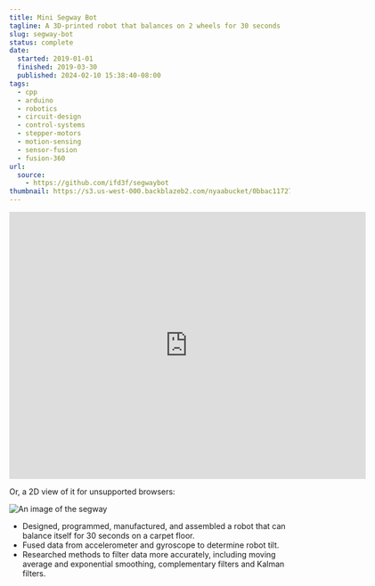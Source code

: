 ```yaml
---
title: Mini Segway Bot
tagline: A 3D-printed robot that balances on 2 wheels for 30 seconds
slug: segway-bot
status: complete
date:
  started: 2019-01-01
  finished: 2019-03-30
  published: 2024-02-10 15:38:40-08:00
tags:
  - cpp
  - arduino
  - robotics
  - circuit-design
  - control-systems
  - stepper-motors
  - motion-sensing
  - sensor-fusion
  - fusion-360
url:
  source:
    - https://github.com/ifd3f/segwaybot
thumbnail: https://s3.us-west-000.backblazeb2.com/nyaabucket/0bbac1172724b4c95efa2dbc57d1d5fb06ffaeb2857155c57c5443013173c853/thumbnail.png
---
```


<iframe src="https://myhub.autodesk360.com/ue28d9dcb/shares/public/SH56a43QTfd62c1cd9686d80bb35b151eaf5?mode=embed" width="640" height="480" allowfullscreen="true" webkitallowfullscreen="true" mozallowfullscreen="true" title="The robot, in 3D" frameborder="0"></iframe>

Or, a 2D view of it for unsupported browsers:

![An image of the segway](https://s3.us-west-000.backblazeb2.com/nyaabucket/0bbac1172724b4c95efa2dbc57d1d5fb06ffaeb2857155c57c5443013173c853/thumbnail.png)

- Designed, programmed, manufactured, and assembled a robot that can balance
  itself for 30 seconds on a carpet floor.
- Fused data from accelerometer and gyroscope to determine robot tilt.
- Researched methods to filter data more accurately, including moving average
  and exponential smoothing, complementary filters and Kalman filters.
